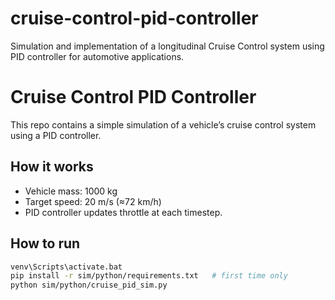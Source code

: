 # cruise-control-pid-controller
Simulation and implementation of a longitudinal Cruise Control system using PID controller for automotive applications.

# Cruise Control PID Controller

This repo contains a simple simulation of a vehicle’s cruise control system using a PID controller.


## How it works
- Vehicle mass: 1000 kg
- Target speed: 20 m/s (≈72 km/h)
- PID controller updates throttle at each timestep.

## How to run

```bash
venv\Scripts\activate.bat
pip install -r sim/python/requirements.txt   # first time only
python sim/python/cruise_pid_sim.py
